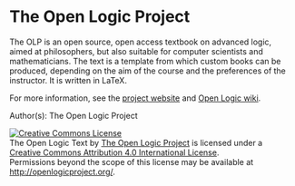 The Open Logic Project
======================

The OLP is an open source, open access textbook on advanced logic, aimed at philosophers, but also suitable for computer scientists and mathematicians. The text is a template from which custom books can be produced, depending on the aim of the course and the preferences of the instructor. It is written in LaTeX.

For more information, see the <a href="http://openlogicproject.org/">project website</a> and <a href="https://github.com/OpenLogicProject/OpenLogic/wiki">Open Logic wiki</a>.

Author(s): The Open Logic Project

<a rel="license" href="http://creativecommons.org/licenses/by/4.0/"><img alt="Creative Commons License" style="border-width:0" src="https://i.creativecommons.org/l/by/4.0/88x31.png" /></a><br /><span xmlns:dct="http://purl.org/dc/terms/" href="http://purl.org/dc/dcmitype/Text" property="dct:title" rel="dct:type">The Open Logic Text</span> by <a xmlns:cc="http://creativecommons.org/ns#" href="http://openlogicproject.org/people/" property="cc:attributionName" rel="cc:attributionURL">The Open Logic Project</a> is licensed under a <a rel="license" href="http://creativecommons.org/licenses/by/4.0/">Creative Commons Attribution 4.0 International License</a>.<br />Permissions beyond the scope of this license may be available at <a xmlns:cc="http://creativecommons.org/ns#" href="http://openlogicproject.org/" rel="cc:morePermissions">http://openlogicproject.org/</a>.

